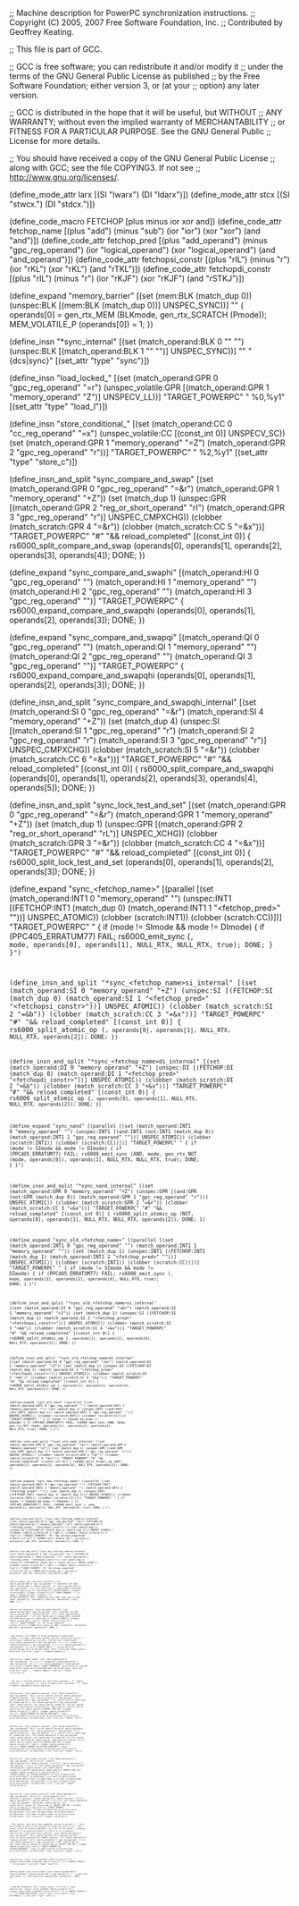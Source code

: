 ;; Machine description for PowerPC synchronization instructions.
;; Copyright (C) 2005, 2007 Free Software Foundation, Inc.
;; Contributed by Geoffrey Keating.

;; This file is part of GCC.

;; GCC is free software; you can redistribute it and/or modify it
;; under the terms of the GNU General Public License as published
;; by the Free Software Foundation; either version 3, or (at your
;; option) any later version.

;; GCC is distributed in the hope that it will be useful, but WITHOUT
;; ANY WARRANTY; without even the implied warranty of MERCHANTABILITY
;; or FITNESS FOR A PARTICULAR PURPOSE.  See the GNU General Public
;; License for more details.

;; You should have received a copy of the GNU General Public License
;; along with GCC; see the file COPYING3.  If not see
;; <http://www.gnu.org/licenses/>.

(define_mode_attr larx [(SI "lwarx") (DI "ldarx")])
(define_mode_attr stcx [(SI "stwcx.") (DI "stdcx.")])

(define_code_macro FETCHOP [plus minus ior xor and])
(define_code_attr fetchop_name
  [(plus "add") (minus "sub") (ior "ior") (xor "xor") (and "and")])
(define_code_attr fetchop_pred
  [(plus "add_operand") (minus "gpc_reg_operand")
   (ior "logical_operand") (xor "logical_operand") (and "and_operand")])
(define_code_attr fetchopsi_constr
  [(plus "rIL") (minus "r") (ior "rKL") (xor "rKL") (and "rTKL")])
(define_code_attr fetchopdi_constr
  [(plus "rIL") (minus "r") (ior "rKJF") (xor "rKJF") (and "rSTKJ")])

(define_expand "memory_barrier"
  [(set (mem:BLK (match_dup 0))
	(unspec:BLK [(mem:BLK (match_dup 0))] UNSPEC_SYNC))]
  ""
{
  operands[0] = gen_rtx_MEM (BLKmode, gen_rtx_SCRATCH (Pmode));
  MEM_VOLATILE_P (operands[0]) = 1;
})

(define_insn "*sync_internal"
  [(set (match_operand:BLK 0 "" "")
	(unspec:BLK [(match_operand:BLK 1 "" "")] UNSPEC_SYNC))]
  ""
  "{dcs|sync}"
  [(set_attr "type" "sync")])

(define_insn "load_locked_<mode>"
  [(set (match_operand:GPR 0 "gpc_reg_operand" "=r")
	(unspec_volatile:GPR
	  [(match_operand:GPR 1 "memory_operand" "Z")] UNSPECV_LL))]
  "TARGET_POWERPC"
  "<larx> %0,%y1"
  [(set_attr "type" "load_l")])

(define_insn "store_conditional_<mode>"
  [(set (match_operand:CC 0 "cc_reg_operand" "=x")
	(unspec_volatile:CC [(const_int 0)] UNSPECV_SC))
   (set (match_operand:GPR 1 "memory_operand" "=Z")
	(match_operand:GPR 2 "gpc_reg_operand" "r"))]
  "TARGET_POWERPC"
  "<stcx> %2,%y1"
  [(set_attr "type" "store_c")])

(define_insn_and_split "sync_compare_and_swap<mode>"
  [(set (match_operand:GPR 0 "gpc_reg_operand" "=&r")
	(match_operand:GPR 1 "memory_operand" "+Z"))
   (set (match_dup 1)
	(unspec:GPR
	  [(match_operand:GPR 2 "reg_or_short_operand" "rI")
	   (match_operand:GPR 3 "gpc_reg_operand" "r")]
	  UNSPEC_CMPXCHG))
   (clobber (match_scratch:GPR 4 "=&r"))
   (clobber (match_scratch:CC 5 "=&x"))]
  "TARGET_POWERPC"
  "#"
  "&& reload_completed"
  [(const_int 0)]
{
  rs6000_split_compare_and_swap (operands[0], operands[1], operands[2],
				 operands[3], operands[4]);
  DONE;
})

(define_expand "sync_compare_and_swaphi"
  [(match_operand:HI 0 "gpc_reg_operand" "")
   (match_operand:HI 1 "memory_operand" "")
   (match_operand:HI 2 "gpc_reg_operand" "")
   (match_operand:HI 3 "gpc_reg_operand" "")]
  "TARGET_POWERPC"
{
  rs6000_expand_compare_and_swapqhi (operands[0], operands[1],
				     operands[2], operands[3]);
  DONE;
})

(define_expand "sync_compare_and_swapqi"
  [(match_operand:QI 0 "gpc_reg_operand" "")
   (match_operand:QI 1 "memory_operand" "")
   (match_operand:QI 2 "gpc_reg_operand" "")
   (match_operand:QI 3 "gpc_reg_operand" "")]
  "TARGET_POWERPC"
{
  rs6000_expand_compare_and_swapqhi (operands[0], operands[1],
				     operands[2], operands[3]);
  DONE;
})

(define_insn_and_split "sync_compare_and_swapqhi_internal"
  [(set (match_operand:SI 0 "gpc_reg_operand" "=&r")
	(match_operand:SI 4 "memory_operand" "+Z"))
   (set (match_dup 4)
        (unspec:SI
          [(match_operand:SI 1 "gpc_reg_operand" "r")
           (match_operand:SI 2 "gpc_reg_operand" "r")
           (match_operand:SI 3 "gpc_reg_operand" "r")]
          UNSPEC_CMPXCHG))
   (clobber (match_scratch:SI 5 "=&r"))
   (clobber (match_scratch:CC 6 "=&x"))]
  "TARGET_POWERPC"
  "#"
  "&& reload_completed"
  [(const_int 0)]
{
  rs6000_split_compare_and_swapqhi (operands[0], operands[1],
				    operands[2], operands[3], operands[4],
				    operands[5]);
  DONE;
})

(define_insn_and_split "sync_lock_test_and_set<mode>"
  [(set (match_operand:GPR 0 "gpc_reg_operand" "=&r")
	(match_operand:GPR 1 "memory_operand" "+Z"))
   (set (match_dup 1)
	(unspec:GPR
	  [(match_operand:GPR 2 "reg_or_short_operand" "rL")]
	  UNSPEC_XCHG))
   (clobber (match_scratch:GPR 3 "=&r"))
   (clobber (match_scratch:CC 4 "=&x"))]
  "TARGET_POWERPC"
  "#"
  "&& reload_completed"
  [(const_int 0)]
{
  rs6000_split_lock_test_and_set (operands[0], operands[1], operands[2],
				  operands[3]);
  DONE;
})

(define_expand "sync_<fetchop_name><mode>"
  [(parallel [(set (match_operand:INT1 0 "memory_operand" "")
		   (unspec:INT1
		     [(FETCHOP:INT1 (match_dup 0)
			(match_operand:INT1 1 "<fetchop_pred>" ""))]
		     UNSPEC_ATOMIC))
	      (clobber (scratch:INT1))
	      (clobber (scratch:CC))])]
  "TARGET_POWERPC"
  "
{
  if (<MODE>mode != SImode && <MODE>mode != DImode)
    {
      if (PPC405_ERRATUM77)
	FAIL;
      rs6000_emit_sync (<CODE>, <MODE>mode, operands[0], operands[1],
			NULL_RTX, NULL_RTX, true);
      DONE;
    }
}")

(define_insn_and_split "*sync_<fetchop_name>si_internal"
  [(set (match_operand:SI 0 "memory_operand" "+Z")
	(unspec:SI
	  [(FETCHOP:SI (match_dup 0)
	     (match_operand:SI 1 "<fetchop_pred>" "<fetchopsi_constr>"))]
	  UNSPEC_ATOMIC))
   (clobber (match_scratch:SI 2 "=&b"))
   (clobber (match_scratch:CC 3 "=&x"))]
  "TARGET_POWERPC"
  "#"
  "&& reload_completed"
  [(const_int 0)]
{
  rs6000_split_atomic_op (<CODE>, operands[0], operands[1],
			  NULL_RTX, NULL_RTX, operands[2]);
  DONE;
})

(define_insn_and_split "*sync_<fetchop_name>di_internal"
  [(set (match_operand:DI 0 "memory_operand" "+Z")
	(unspec:DI
	  [(FETCHOP:DI (match_dup 0)
	     (match_operand:DI 1 "<fetchop_pred>" "<fetchopdi_constr>"))]
	  UNSPEC_ATOMIC))
   (clobber (match_scratch:DI 2 "=&b"))
   (clobber (match_scratch:CC 3 "=&x"))]
  "TARGET_POWERPC"
  "#"
  "&& reload_completed"
  [(const_int 0)]
{
  rs6000_split_atomic_op (<CODE>, operands[0], operands[1],
			  NULL_RTX, NULL_RTX, operands[2]);
  DONE;
})

(define_expand "sync_nand<mode>"
  [(parallel [(set (match_operand:INT1 0 "memory_operand" "")
	      (unspec:INT1
		[(and:INT1 (not:INT1 (match_dup 0))
		   (match_operand:INT1 1 "gpc_reg_operand" ""))]
		UNSPEC_ATOMIC))
	      (clobber (scratch:INT1))
	      (clobber (scratch:CC))])]
  "TARGET_POWERPC"
  "
{
  if (<MODE>mode != SImode && <MODE>mode != DImode)
    {
      if (PPC405_ERRATUM77)
	FAIL;
      rs6000_emit_sync (AND, <MODE>mode,
			gen_rtx_NOT (<MODE>mode, operands[0]),
			operands[1],
			NULL_RTX, NULL_RTX, true);
      DONE;
    }
}")

(define_insn_and_split "*sync_nand<mode>_internal"
  [(set (match_operand:GPR 0 "memory_operand" "+Z")
	(unspec:GPR
	  [(and:GPR (not:GPR (match_dup 0))
	     (match_operand:GPR 1 "gpc_reg_operand" "r"))]
	  UNSPEC_ATOMIC))
   (clobber (match_scratch:GPR 2 "=&r"))
   (clobber (match_scratch:CC 3 "=&x"))]
  "TARGET_POWERPC"
  "#"
  "&& reload_completed"
  [(const_int 0)]
{
  rs6000_split_atomic_op (NOT, operands[0], operands[1],
			  NULL_RTX, NULL_RTX, operands[2]);
  DONE;
})

(define_expand "sync_old_<fetchop_name><mode>"
  [(parallel [(set (match_operand:INT1 0 "gpc_reg_operand" "")
		   (match_operand:INT1 1 "memory_operand" ""))
	      (set (match_dup 1)
		   (unspec:INT1
		     [(FETCHOP:INT1 (match_dup 1)
			(match_operand:INT1 2 "<fetchop_pred>" ""))]
		     UNSPEC_ATOMIC))
	      (clobber (scratch:INT1))
	      (clobber (scratch:CC))])]
  "TARGET_POWERPC"
  "
{ 
  if (<MODE>mode != SImode && <MODE>mode != DImode)
    {
      if (PPC405_ERRATUM77)
	FAIL;
      rs6000_emit_sync (<CODE>, <MODE>mode, operands[1], operands[2],
			operands[0], NULL_RTX, true);
      DONE;
    }
}")

(define_insn_and_split "*sync_old_<fetchop_name>si_internal"
  [(set (match_operand:SI 0 "gpc_reg_operand" "=&r")
	(match_operand:SI 1 "memory_operand" "+Z"))
   (set (match_dup 1)
	(unspec:SI
	  [(FETCHOP:SI (match_dup 1)
	     (match_operand:SI 2 "<fetchop_pred>" "<fetchopsi_constr>"))]
	  UNSPEC_ATOMIC))
   (clobber (match_scratch:SI 3 "=&b"))
   (clobber (match_scratch:CC 4 "=&x"))]
  "TARGET_POWERPC"
  "#"
  "&& reload_completed"
  [(const_int 0)]
{
  rs6000_split_atomic_op (<CODE>, operands[1], operands[2],
			  operands[0], NULL_RTX, operands[3]);
  DONE;
})

(define_insn_and_split "*sync_old_<fetchop_name>di_internal"
  [(set (match_operand:DI 0 "gpc_reg_operand" "=&r")
	(match_operand:DI 1 "memory_operand" "+Z"))
   (set (match_dup 1)
	(unspec:DI
	  [(FETCHOP:DI (match_dup 1)
	     (match_operand:DI 2 "<fetchop_pred>" "<fetchopdi_constr>"))]
	  UNSPEC_ATOMIC))
   (clobber (match_scratch:DI 3 "=&b"))
   (clobber (match_scratch:CC 4 "=&x"))]
  "TARGET_POWERPC"
  "#"
  "&& reload_completed"
  [(const_int 0)]
{
  rs6000_split_atomic_op (<CODE>, operands[1], operands[2],
			  operands[0], NULL_RTX, operands[3]);
  DONE;
})

(define_expand "sync_old_nand<mode>"
  [(parallel [(set (match_operand:INT1 0 "gpc_reg_operand" "")
		   (match_operand:INT1 1 "memory_operand" ""))
	      (set (match_dup 1)
		   (unspec:INT1
		     [(and:INT1 (not:INT1 (match_dup 1))
			(match_operand:INT1 2 "gpc_reg_operand" ""))]
		     UNSPEC_ATOMIC))
	      (clobber (scratch:INT1))
	      (clobber (scratch:CC))])]
  "TARGET_POWERPC"
  "
{
  if (<MODE>mode != SImode && <MODE>mode != DImode)
    {
      if (PPC405_ERRATUM77)
	FAIL;
      rs6000_emit_sync (AND, <MODE>mode,
			gen_rtx_NOT (<MODE>mode, operands[1]),
			operands[2],
			operands[0], NULL_RTX, true);
      DONE;
    }
}")

(define_insn_and_split "*sync_old_nand<mode>_internal"
  [(set (match_operand:GPR 0 "gpc_reg_operand" "=&r")
	(match_operand:GPR 1 "memory_operand" "+Z"))
   (set (match_dup 1)
	(unspec:GPR
	  [(and:GPR (not:GPR (match_dup 1))
	     (match_operand:GPR 2 "gpc_reg_operand" "r"))]
	  UNSPEC_ATOMIC))
   (clobber (match_scratch:GPR 3 "=&r"))
   (clobber (match_scratch:CC 4 "=&x"))]
  "TARGET_POWERPC"
  "#"
  "&& reload_completed"
  [(const_int 0)]
{
  rs6000_split_atomic_op (NOT, operands[1], operands[2],
			  operands[0], NULL_RTX, operands[3]);
  DONE;
})

(define_expand "sync_new_<fetchop_name><mode>"
  [(parallel [(set (match_operand:INT1 0 "gpc_reg_operand" "")
		   (FETCHOP:INT1
		     (match_operand:INT1 1 "memory_operand" "")
		     (match_operand:INT1 2 "<fetchop_pred>" "")))
	      (set (match_dup 1)
		   (unspec:INT1
		     [(FETCHOP:INT1 (match_dup 1) (match_dup 2))]
		     UNSPEC_ATOMIC))
	      (clobber (scratch:INT1))
	      (clobber (scratch:CC))])]
  "TARGET_POWERPC"
  "
{
  if (<MODE>mode != SImode && <MODE>mode != DImode)
    {
      if (PPC405_ERRATUM77)
	FAIL;
      rs6000_emit_sync (<CODE>, <MODE>mode, operands[1], operands[2],
			NULL_RTX, operands[0], true);
      DONE;
    }
}")

(define_insn_and_split "*sync_new_<fetchop_name>si_internal"
  [(set (match_operand:SI 0 "gpc_reg_operand" "=&r")
	(FETCHOP:SI
	  (match_operand:SI 1 "memory_operand" "+Z")
	  (match_operand:SI 2 "<fetchop_pred>" "<fetchopsi_constr>")))
   (set (match_dup 1)
	(unspec:SI
	  [(FETCHOP:SI (match_dup 1) (match_dup 2))]
	  UNSPEC_ATOMIC))
   (clobber (match_scratch:SI 3 "=&b"))
   (clobber (match_scratch:CC 4 "=&x"))]
  "TARGET_POWERPC"
  "#"
  "&& reload_completed"
  [(const_int 0)]
{
  rs6000_split_atomic_op (<CODE>, operands[1], operands[2],
			  NULL_RTX, operands[0], operands[3]);
  DONE;
})

(define_insn_and_split "*sync_new_<fetchop_name>di_internal"
  [(set (match_operand:DI 0 "gpc_reg_operand" "=&r")
	(FETCHOP:DI
	  (match_operand:DI 1 "memory_operand" "+Z")
	  (match_operand:DI 2 "<fetchop_pred>" "<fetchopdi_constr>")))
   (set (match_dup 1)
	(unspec:DI
	  [(FETCHOP:DI (match_dup 1) (match_dup 2))]
	  UNSPEC_ATOMIC))
   (clobber (match_scratch:DI 3 "=&b"))
   (clobber (match_scratch:CC 4 "=&x"))]
  "TARGET_POWERPC"
  "#"
  "&& reload_completed"
  [(const_int 0)]
{
  rs6000_split_atomic_op (<CODE>, operands[1], operands[2],
			  NULL_RTX, operands[0], operands[3]);
  DONE;
})

(define_expand "sync_new_nand<mode>"
  [(parallel [(set (match_operand:INT1 0 "gpc_reg_operand" "")
		   (and:INT1
		     (not:INT1 (match_operand:INT1 1 "memory_operand" ""))
		     (match_operand:INT1 2 "gpc_reg_operand" "")))
	      (set (match_dup 1)
		   (unspec:INT1
		     [(and:INT1 (not:INT1 (match_dup 1)) (match_dup 2))]
		     UNSPEC_ATOMIC))
	      (clobber (scratch:INT1))
	      (clobber (scratch:CC))])]
  "TARGET_POWERPC"
  "
{
  if (<MODE>mode != SImode && <MODE>mode != DImode)
    {
      if (PPC405_ERRATUM77)
	FAIL;
      rs6000_emit_sync (AND, <MODE>mode,
			gen_rtx_NOT (<MODE>mode, operands[1]),
			operands[2],
			NULL_RTX, operands[0], true);
      DONE;
    }
}")

(define_insn_and_split "*sync_new_nand<mode>_internal"
  [(set (match_operand:GPR 0 "gpc_reg_operand" "=&r")
	(and:GPR
	  (not:GPR (match_operand:GPR 1 "memory_operand" "+Z"))
	  (match_operand:GPR 2 "gpc_reg_operand" "r")))
   (set (match_dup 1)
	(unspec:GPR
	  [(and:GPR (not:GPR (match_dup 1)) (match_dup 2))]
	  UNSPEC_ATOMIC))
   (clobber (match_scratch:GPR 3 "=&r"))
   (clobber (match_scratch:CC 4 "=&x"))]
  "TARGET_POWERPC"
  "#"
  "&& reload_completed"
  [(const_int 0)]
{
  rs6000_split_atomic_op (NOT, operands[1], operands[2],
			  NULL_RTX, operands[0], operands[3]);
  DONE;
})

; and<mode> without cr0 clobber to avoid generation of additional clobber 
; in atomic splitters causing internal consistency failure.
; cr0 already clobbered by larx/stcx.
(define_insn "*atomic_andsi"
  [(set (match_operand:SI 0 "gpc_reg_operand" "=r,r,r,r")
	(unspec:SI [(match_operand:SI 1 "gpc_reg_operand" "%r,r,r,r")
		    (match_operand:SI 2 "and_operand" "?r,T,K,L")]
		    UNSPEC_AND))]
  ""
  "@
   and %0,%1,%2
   {rlinm|rlwinm} %0,%1,0,%m2,%M2
   {andil.|andi.} %0,%1,%b2
   {andiu.|andis.} %0,%1,%u2"
  [(set_attr "type" "*,*,compare,compare")])

(define_insn "*atomic_anddi"
  [(set (match_operand:DI 0 "gpc_reg_operand" "=r,r,r,r,r")
	(unspec:DI [(match_operand:DI 1 "gpc_reg_operand" "%r,r,r,r,r")
		    (match_operand:DI 2 "and_operand" "?r,S,T,K,J")]
		    UNSPEC_AND))]
  "TARGET_POWERPC64"
  "@
   and %0,%1,%2
   rldic%B2 %0,%1,0,%S2
   rlwinm %0,%1,0,%m2,%M2
   andi. %0,%1,%b2
   andis. %0,%1,%u2"
  [(set_attr "type" "*,*,*,compare,compare")
   (set_attr "length" "4,4,4,4,4")])

; the sync_*_internal patterns all have these operands:
; 0 - memory location
; 1 - operand
; 2 - value in memory after operation
; 3 - value in memory immediately before operation

(define_insn "*sync_addshort_internal"
  [(set (match_operand:SI 2 "gpc_reg_operand" "=&r")
	(ior:SI (and:SI (plus:SI (match_operand:SI 0 "memory_operand" "+Z")
				 (match_operand:SI 1 "add_operand" "rI"))
			(match_operand:SI 4 "gpc_reg_operand" "r"))
		(and:SI (not:SI (match_dup 4)) (match_dup 0))))
   (set (match_operand:SI 3 "gpc_reg_operand" "=&b") (match_dup 0))
   (set (match_dup 0)
	(unspec:SI [(ior:SI (and:SI (plus:SI (match_dup 0) (match_dup 1))
				    (match_dup 4))
			    (and:SI (not:SI (match_dup 4)) (match_dup 0)))]
		   UNSPEC_SYNC_OP))
   (clobber (match_scratch:CC 5 "=&x"))
   (clobber (match_scratch:SI 6 "=&r"))]
  "TARGET_POWERPC && !PPC405_ERRATUM77"
  "lwarx %3,%y0\n\tadd%I1 %2,%3,%1\n\tandc %6,%3,%4\n\tand %2,%2,%4\n\tor %2,%2,%6\n\tstwcx. %2,%y0\n\tbne- $-24"
  [(set_attr "length" "28")])

(define_insn "*sync_subshort_internal"
  [(set (match_operand:SI 2 "gpc_reg_operand" "=&r")
	(ior:SI (and:SI (minus:SI (match_operand:SI 0 "memory_operand" "+Z")
				  (match_operand:SI 1 "add_operand" "rI"))
			(match_operand:SI 4 "gpc_reg_operand" "r"))
		(and:SI (not:SI (match_dup 4)) (match_dup 0))))
   (set (match_operand:SI 3 "gpc_reg_operand" "=&b") (match_dup 0))
   (set (match_dup 0)
	(unspec:SI [(ior:SI (and:SI (minus:SI (match_dup 0) (match_dup 1))
				    (match_dup 4))
			    (and:SI (not:SI (match_dup 4)) (match_dup 0)))]
		   UNSPEC_SYNC_OP))
   (clobber (match_scratch:CC 5 "=&x"))
   (clobber (match_scratch:SI 6 "=&r"))]
  "TARGET_POWERPC && !PPC405_ERRATUM77"
  "lwarx %3,%y0\n\tsubf %2,%1,%3\n\tandc %6,%3,%4\n\tand %2,%2,%4\n\tor %2,%2,%6\n\tstwcx. %2,%y0\n\tbne- $-24"
  [(set_attr "length" "28")])

(define_insn "*sync_andsi_internal"
  [(set (match_operand:SI 2 "gpc_reg_operand" "=&r,&r,&r,&r")
	(and:SI (match_operand:SI 0 "memory_operand" "+Z,Z,Z,Z")
		(match_operand:SI 1 "and_operand" "r,T,K,L")))
   (set (match_operand:SI 3 "gpc_reg_operand" "=&b,&b,&b,&b") (match_dup 0))
   (set (match_dup 0)
	(unspec:SI [(and:SI (match_dup 0) (match_dup 1))]
		   UNSPEC_SYNC_OP))
   (clobber (match_scratch:CC 4 "=&x,&x,&x,&x"))]
  "TARGET_POWERPC && !PPC405_ERRATUM77"
  "@
   lwarx %3,%y0\n\tand %2,%3,%1\n\tstwcx. %2,%y0\n\tbne- $-12
   lwarx %3,%y0\n\trlwinm %2,%3,0,%m1,%M1\n\tstwcx. %2,%y0\n\tbne- $-12
   lwarx %3,%y0\n\tandi. %2,%3,%b1\n\tstwcx. %2,%y0\n\tbne- $-12
   lwarx %3,%y0\n\tandis. %2,%3,%u1\n\tstwcx. %2,%y0\n\tbne- $-12"
  [(set_attr "length" "16,16,16,16")])

(define_insn "*sync_boolsi_internal"
  [(set (match_operand:SI 2 "gpc_reg_operand" "=&r,&r,&r")
	(match_operator:SI 4 "boolean_or_operator"
	 [(match_operand:SI 0 "memory_operand" "+Z,Z,Z")
	  (match_operand:SI 1 "logical_operand" "r,K,L")]))
   (set (match_operand:SI 3 "gpc_reg_operand" "=&b,&b,&b") (match_dup 0))
   (set (match_dup 0) (unspec:SI [(match_dup 4)] UNSPEC_SYNC_OP))
   (clobber (match_scratch:CC 5 "=&x,&x,&x"))]
  "TARGET_POWERPC && !PPC405_ERRATUM77"
  "@
   lwarx %3,%y0\n\t%q4 %2,%3,%1\n\tstwcx. %2,%y0\n\tbne- $-12
   lwarx %3,%y0\n\t%q4i %2,%3,%b1\n\tstwcx. %2,%y0\n\tbne- $-12
   lwarx %3,%y0\n\t%q4is %2,%3,%u1\n\tstwcx. %2,%y0\n\tbne- $-12"
  [(set_attr "length" "16,16,16")])

; This pattern could also take immediate values of operand 1,
; since the non-NOT version of the operator is used; but this is not
; very useful, since in practice operand 1 is a full 32-bit value.
; Likewise, operand 5 is in practice either <= 2^16 or it is a register.
(define_insn "*sync_boolcshort_internal"
  [(set (match_operand:SI 2 "gpc_reg_operand" "=&r")
	(match_operator:SI 4 "boolean_operator"
	 [(xor:SI (match_operand:SI 0 "memory_operand" "+Z")
		  (match_operand:SI 5 "logical_operand" "rK"))
	  (match_operand:SI 1 "gpc_reg_operand" "r")]))
   (set (match_operand:SI 3 "gpc_reg_operand" "=&b") (match_dup 0))
   (set (match_dup 0) (unspec:SI [(match_dup 4)] UNSPEC_SYNC_OP))
   (clobber (match_scratch:CC 6 "=&x"))]
  "TARGET_POWERPC && !PPC405_ERRATUM77"
  "lwarx %3,%y0\n\txor%I2 %2,%3,%5\n\t%q4 %2,%2,%1\n\tstwcx. %2,%y0\n\tbne- $-16"
  [(set_attr "length" "20")])

(define_insn "isync"
  [(set (mem:BLK (match_scratch 0 "X"))
	(unspec_volatile:BLK [(mem:BLK (match_scratch 1 "X"))] UNSPEC_ISYNC))]
  ""
  "{ics|isync}"
  [(set_attr "type" "isync")])

(define_expand "sync_lock_release<mode>"
  [(set (match_operand:INT 0 "memory_operand")
	(match_operand:INT 1 "any_operand"))]
  ""
  "
{
  emit_insn (gen_lwsync ());
  emit_move_insn (operands[0], operands[1]);
  DONE;
}")

; Some AIX assemblers don't accept lwsync, so we use a .long.
(define_insn "lwsync"
  [(set (mem:BLK (match_scratch 0 "X"))
	(unspec_volatile:BLK [(mem:BLK (match_scratch 1 "X"))] UNSPEC_LWSYNC))]
  ""
{
  if (TARGET_NO_LWSYNC)
    return "sync";
  else
    return ".long 0x7c2004ac";
}
  [(set_attr "type" "sync")])


